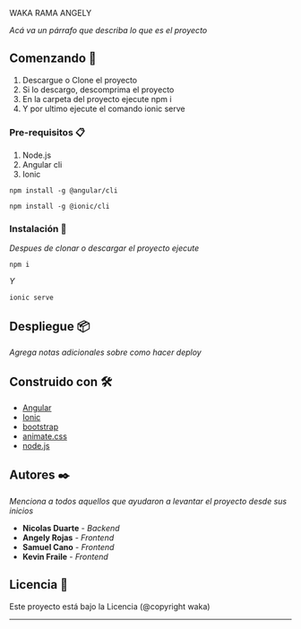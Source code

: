  WAKA RAMA ANGELY

_Acá va un párrafo que describa lo que es el proyecto_

## Comenzando 🚀

1. Descargue o Clone el proyecto
2. Si lo descargo, descomprima el proyecto
3. En la carpeta del proyecto ejecute npm i
4. Y por ultimo ejecute el comando ionic serve


### Pre-requisitos 📋

1. Node.js
2. Angular cli
3. Ionic
```
npm install -g @angular/cli
```

```
npm install -g @ionic/cli
```

### Instalación 🔧

_Despues de clonar o descargar el proyecto ejecute_

```
npm i
```

_Y_

```
ionic serve
```


## Despliegue 📦

_Agrega notas adicionales sobre como hacer deploy_

## Construido con 🛠️

* [Angular](https://angular.io/)
* [Ionic](https://ionicframework.com/)
* [bootstrap](https://getbootstrap.com/)
* [animate.css](https://animate.style/)
* [node.js](https://nodejs.org/es/)

## Autores ✒️

_Menciona a todos aquellos que ayudaron a levantar el proyecto desde sus inicios_

* **Nicolas Duarte** - *Backend*
* **Angely Rojas** - *Frontend*
* **Samuel Cano** - *Frontend*
* **Kevin Fraile** - *Frontend*



## Licencia 📄

Este proyecto está bajo la Licencia (@copyright waka)


---
